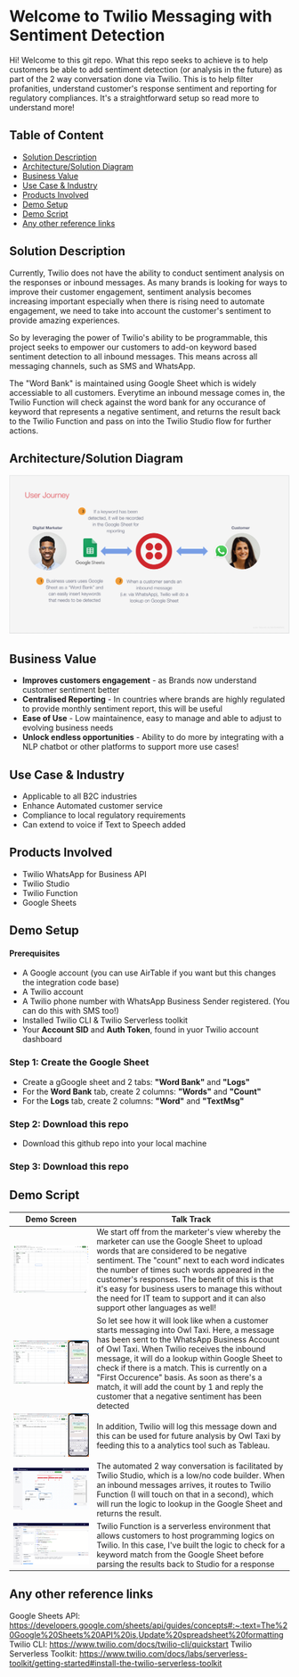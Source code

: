 # Welcome to Twilio Messaging with Sentiment Detection

Hi! Welcome to this git repo. What this repo seeks to achieve is to help customers be able to add sentiment detection (or analysis in the future) as part of the 2 way conversation done via Twilio. This is to help filter profanities, understand customer's response sentiment and reporting for regulatory compliances. It's a straightforward setup so read more to understand more!


## Table of Content
- [Solution Description](#Solution-Description)
- [Architecture/Solution Diagram](#ArchitectureSolution-Diagram)
- [Business Value](#Business-Value)
- [Use Case & Industry](#use-case--industry)
- [Products Involved](#Products-Involved)
- [Demo Setup](#Demo-Setup)
- [Demo Script](#Demo-Script)
- [Any other reference links](#Any-other-reference-links)


## Solution Description
Currently, Twilio does not have the ability to conduct sentiment analysis on the responses or inbound messages. As many brands is looking for ways to improve their customer engagement, sentiment analysis becomes increasing important especially when there is rising need to automate engagement, we need to take into account the customer's sentiment to provide amazing experiences. 

So by leveraging the power of Twilio's ability to be programmable, this project seeks to empower our customers to add-on keyword based sentiment detection to all inbound messages. This means across all messaging channels, such as SMS and WhatsApp. 

The "Word Bank" is maintained using Google Sheet which is widely accessiable to all customers. Everytime an inbound message comes in, the Twilio Function will check against the word bank for any occurance of keyword that represents a negative sentiment, and returns the result back to the Twilio Function and pass on into the Twilio Studio flow for further actions.

## Architecture/Solution Diagram
![Solution Architecture](https://github.com/ctleow/sentimentdetection/blob/main/img/solution-journey.png)

## Business Value
- **Improves customers engagement** - as Brands now understand customer sentiment better
- **Centralised Reporting** - In countries where brands are highly regulated to provide monthly sentiment report, this will be useful
- **Ease of Use** - Low maintainence, easy to manage and able to adjust to evolving business needs
- **Unlock endless opportunities** - Ability to do more by integrating with a NLP chatbot or other platforms to support more use cases!

## Use Case & Industry
- Applicable to all B2C industries
- Enhance Automated customer service 
- Compliance to local regulatory requirements
- Can extend to voice if Text to Speech added


## Products Involved
- Twilio WhatsApp for Business API
- Twilio Studio
- Twilio Function
- Google Sheets


## Demo Setup
#### Prerequisites
- A Google account (you can use AirTable if you want but this changes the integration code base)
- A Twilio account
- A Twilio phone number with WhatsApp Business Sender registered. (You can do this with SMS too!)
- Installed Twilio CLI & Twilio Serverless toolkit
- Your **Account SID** and **Auth Token**, found in yuor Twilio account dashboard

### Step 1: Create the Google Sheet
- Create a gGoogle sheet and 2 tabs: **"Word Bank"** and **"Logs"**
- For the **Word Bank** tab, create 2 columns: **"Words"** and **"Count"**
- For the **Logs** tab, create 2 columns: **"Word"** and **"TextMsg"**

### Step 2: Download this repo 
- Download this github repo into your local machine

### Step 3: Download this repo 


## Demo Script
| Demo Screen  | Talk Track |
| ------------- | ------------- |
| ![demo_screen1](https://github.com/ctleow/sentimentdetection/blob/main/img/1_demo.png) | We start off from the marketer's view whereby the marketer can use the Google Sheet to upload words that are considered to be negative sentiment. The "count" next to each word indicates the number of times such words appeared in the customer's responses. The benefit of this is that it's easy for business users to manage this without the need for IT team to support and it can also support other languages as well! |
| ![demo_screen2](https://github.com/ctleow/sentimentdetection/blob/main/img/2_demo.png) | So let see how it will look like when a customer starts messaging into Owl Taxi. Here, a message has been sent to the WhatsApp Business Account of Owl Taxi. When Twilio receives the inbound message, it will do a lookup within Google Sheet to check if there is a match. This is currently on a "First Occurence" basis. As soon as there's a match, it will add the count by 1 and reply the customer that a negative sentiment has been detected  |
| ![demo_screen3](https://github.com/ctleow/sentimentdetection/blob/main/img/3_demo.png) | In addition, Twilio will log this message down and this can be used for future analysis by Owl Taxi by feeding this to a analytics tool such as Tableau.  |
| ![demo_screen4](https://github.com/ctleow/sentimentdetection/blob/main/img/4_demo.png) | The automated 2 way conversation is facilitated by Twilio Studio, which is a low/no code builder. When an inbound messages arrives, it routes to Twilio Function (I will touch on that in a second), which will run the logic to lookup in the Google Sheet and returns the result.  |
| ![demo_screen5](https://github.com/ctleow/sentimentdetection/blob/main/img/5_demo.png) | Twilio Function is a serverless environment that allows customers to host programming logics on Twilio. In this case, I've built the logic to check for a keyword match from the Google Sheet before parsing the results back to Studio for a response  |


## Any other reference links
Google Sheets API: https://developers.google.com/sheets/api/guides/concepts#:~:text=The%20Google%20Sheets%20API%20is,Update%20spreadsheet%20formatting
Twilio CLI: https://www.twilio.com/docs/twilio-cli/quickstart
Twilio Serverless Toolkit: https://www.twilio.com/docs/labs/serverless-toolkit/getting-started#install-the-twilio-serverless-toolkit

